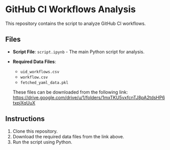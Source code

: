 # GitHub CI Workflows Analysis

This repository contains the script to analyze GitHub CI workflows.

## Files
- **Script File**: `script.ipynb` - The main Python script for analysis.
- **Required Data Files**:
  - `uid_workflows.csv`
  - `workflow.csv`
  - `fetched_yaml_data.pkl`

  These files can be downloaded from the following link: 
https://drive.google.com/drive/u/1/folders/1mxTKU5vxfcnTJ8pA2tdsHP6txpjXqUuX

## Instructions
1. Clone this repository.
2. Download the required data files from the link above.
3. Run the script using Python.
